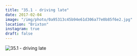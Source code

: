```yaml
---
title: "35.1 - driving late"
date: 2017-02-04
image: "/img/photo/0a95313c45b94e61d306a77e0b85f6e2.jpg"
location: "Brixton"
instagram: true
draft: false
---
```


![35.1 - driving late](/img/photo/0a95313c45b94e61d306a77e0b85f6e2.jpg)

